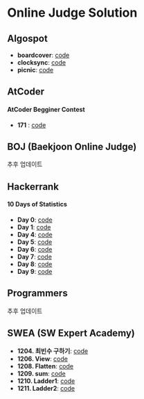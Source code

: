 # Online Judge Solution
## Algospot
* __boardcover__: [code][allink1]      
* __clocksync__: [code][allink2]       
* __picnic__: [code][allink3]

[allink1]: https://github.com/ssun-g/solution/blob/master/Algospot/boardcover.cpp
[allink2]: https://github.com/ssun-g/solution/blob/master/Algospot/clocksync.cpp
[allink3]: https://github.com/ssun-g/solution/blob/master/Algospot/picnic.cpp

## AtCoder
#### AtCoder Begginer Contest     
* __171__ : [code][atlink1]

[atlink1]: https://github.com/ssun-g/solution/tree/master/AtCoder/ABC/171

## BOJ (Baekjoon Online Judge)
추후 업데이트

## Hackerrank
#### 10 Days of Statistics
* __Day 0__: [code][halink1]           
* __Day 1__: [code][halink2]          
* __Day 4__: [code][halink3]         
* __Day 5__: [code][halink4]             
* __Day 6__: [code][halink5]          
* __Day 7__: [code][halink6]           
* __Day 8__: [code][halink7]        
* __Day 9__: [code][halink8]

[halink1]: https://github.com/ssun-g/solution/tree/master/HackerRank/10_Days_of_Statistics/Day_0
[halink2]: https://github.com/ssun-g/solution/tree/master/HackerRank/10_Days_of_Statistics/Day_1
[halink3]: https://github.com/ssun-g/solution/tree/master/HackerRank/10_Days_of_Statistics/Day_4
[halink4]: https://github.com/ssun-g/solution/tree/master/HackerRank/10_Days_of_Statistics/Day_5
[halink5]: https://github.com/ssun-g/solution/tree/master/HackerRank/10_Days_of_Statistics/Day_6
[halink6]: https://github.com/ssun-g/solution/tree/master/HackerRank/10_Days_of_Statistics/Day_7
[halink7]: https://github.com/ssun-g/solution/blob/master/HackerRank/10_Days_of_Statistics/Day_8/Day_8_Least_Square_Regression_Line.cpp
[halink8]: https://github.com/ssun-g/solution/blob/master/HackerRank/10_Days_of_Statistics/Day_9/Day_9_Multiple_Linear_Regression.cpp

## Programmers
추후 업데이트

## SWEA (SW Expert Academy)
* __1204. 최빈수 구하기__: [code][swlink1]          
* __1206. View__: [code][swlink2]          
* __1208. Flatten__: [code][swlink3]        
* __1209. sum__: [code][swlink4]       
* __1210. Ladder1__: [code][swlink5]         
* __1211. Ladder2__: [code][swlink6]         

[swlink1]: https://github.com/ssun-g/solution/blob/master/SWEA/1204_%EC%B5%9C%EB%B9%88%EC%88%98_%EA%B5%AC%ED%95%98%EA%B8%B0.cpp
[swlink2]: https://github.com/ssun-g/solution/blob/master/SWEA/1206_View.cpp
[swlink3]: https://github.com/ssun-g/solution/blob/master/SWEA/1208_Flatten.cpp
[swlink4]: https://github.com/ssun-g/solution/blob/master/SWEA/1209_sum.cpp
[swlink5]: https://github.com/ssun-g/solution/blob/master/SWEA/1210_Ladder1.cpp
[swlink6]: https://github.com/ssun-g/solution/blob/master/SWEA/1211_Ladder2.cpp
